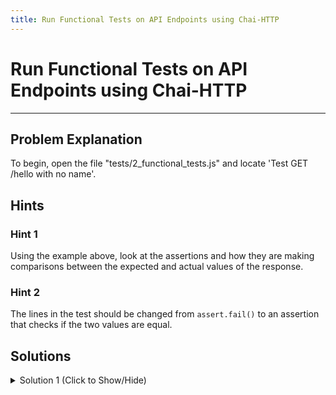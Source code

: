```yaml
---
title: Run Functional Tests on API Endpoints using Chai-HTTP
---
```

# Run Functional Tests on API Endpoints using Chai-HTTP

---
## Problem Explanation
To begin, open the file "tests/2_functional_tests.js" and locate 'Test GET /hello with no name'.

## Hints

### Hint 1

Using the example above, look at the assertions and how they are making comparisons between the expected and actual values of the response.

### Hint 2

The lines in the test should be changed from `assert.fail()` to an assertion that checks if the two values are equal.

## Solutions

<details><summary>Solution 1 (Click to Show/Hide)</summary>

```js
test('Test GET /hello with no name', function(done) {
  // Don't forget the callback...
  chai
    .request(server) // 'server' is the Express App
    .get('/hello') // http_method(url). NO NAME in the query !
    .end(function(err, res) {
      // res is the response object

      // Test the status and the text response (see the example above).
      // Please follow the order -status, -text. We rely on that in our tests.
      // It should respond 'Hello Guest'
      assert.equal(res.status, 200);
      assert.equal(res.text, 'hello Guest');
      done(); // Always call the 'done()' callback when finished.
    });
});
```
</details>